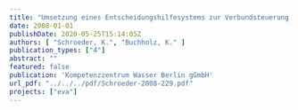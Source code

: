 ```yaml
---
title: "Umsetzung eines Entscheidungshilfesystems zur Verbundsteuerung von Abwasserpumpwerken"
date: 2008-01-01
publishDate: 2020-05-25T15:14:05Z
authors: [ "Schroeder, K.", "Buchholz, K." ]
publication_types: ["4"]
abstract: ""
featured: false
publication: 'Kompetenzzentrum Wasser Berlin gGmbH'
url_pdf: "../../../pdf/Schroeder-2008-229.pdf"
projects: ["eva"]
---
```



